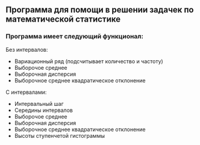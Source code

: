 
Программа для помощи в решении задачек по математической статистике
------------------------------


### Программа имеет следующий функционал:

Без интервалов:
  - Вариационный ряд (подсчитывает количество и частоту)
  - Выборочое среднее
  - Выборочная дисперсия
  - Выборочное среднее квадратическое отклонение

С интервалами:
  - Интервальный шаг
  - Середины интервалов
  - Выборочое среднее
  - Выборочная дисперсия
  - Выборочное среднее квадратическое отклонение
  - Высоты ступенчетой гистограммы
